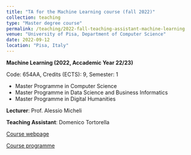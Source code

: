```yaml
---
title: "TA for the Machine Learning course (fall 2022)"
collection: teaching
type: "Master degree course"
permalink: /teaching/2022-fall-teaching-assistant-machine-learning
venue: "University of Pisa, Department of Computer Science"
date: 2022-09-12
location: "Pisa, Italy"
---
```


**Machine Learning (2022, Accademic Year 22/23)**

Code: 654AA, Credits (ECTS): 9, Semester: 1
- Master Programme in Computer Science
- Master Programme in Data Science and Business Informatics
- Master Programme in Digital Humanities

**Lecturer**: Prof. Alessio Micheli

**Teaching Assistant**: Domenico Tortorella

[Course webpage](https://elearning.di.unipi.it/course/view.php?id=302)

[Course programme](https://esami.unipi.it/esami2/programma.php?c=54800)
